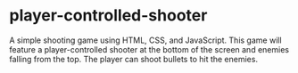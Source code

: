 # player-controlled-shooter
A simple shooting game using HTML, CSS, and JavaScript. This game will feature a player-controlled shooter at the bottom of the screen and enemies falling from the top. The player can shoot bullets to hit the enemies.
